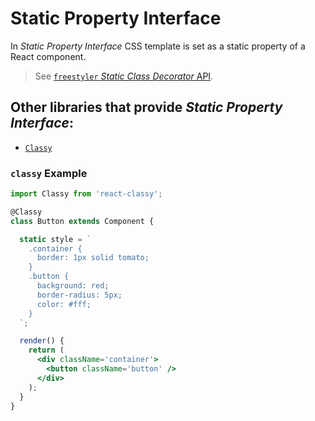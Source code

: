 # Static Property Interface

In *Static Property Interface* CSS template is set as a static property of a React component.

> See [`freestyler` *Static Class Decorator* API](../../css-static-class-decorator.md).


## Other libraries that provide *Static Property Interface*:

  - [`Classy`][lib-classy]

[lib-classy]: https://github.com/inturn/classy


### `classy` Example

```jsx
import Classy from 'react-classy';

@Classy
class Button extends Component {

  static style = `
    .container {
      border: 1px solid tomato;
    }
    .button {
      background: red;
      border-radius: 5px;
      color: #fff;
    }
  `;

  render() {
    return (
      <div className='container'>
        <button className='button' />
      </div>
    );
  }
}
```
